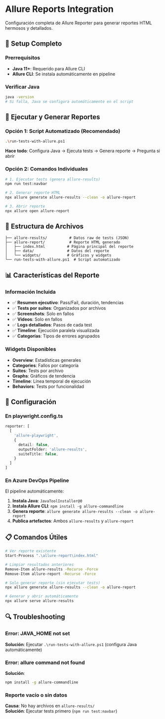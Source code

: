 # Allure Reports Integration

Configuración completa de Allure Reporter para generar reportes HTML hermosos y detallados.

## 🎯 Setup Completo

### Prerrequisitos
- **Java 11+**: Requerido para Allure CLI
- **Allure CLI**: Se instala automáticamente en pipeline

### Verificar Java
```bash
java -version
# Si falla, Java se configura automáticamente en el script
```

## 🚀 Ejecutar y Generar Reportes

### Opción 1: Script Automatizado (Recomendado)
```bash
.\run-tests-with-allure.ps1
```
**Hace todo**: Configura Java → Ejecuta tests → Genera reporte → Pregunta si abrir

### Opción 2: Comandos Individuales
```bash
# 1. Ejecutar tests (genera allure-results)
npm run test:navbar

# 2. Generar reporte HTML
npx allure generate allure-results --clean -o allure-report

# 3. Abrir reporte
npx allure open allure-report
```

## 📁 Estructura de Archivos

```
├── allure-results/          # Datos raw de tests (JSON)
├── allure-report/           # Reporte HTML generado
│   ├── index.html          # Página principal del reporte
│   ├── data/               # Datos del reporte
│   └── widgets/            # Gráficos y widgets
└── run-tests-with-allure.ps1  # Script automatizado
```

## 📊 Características del Reporte

### Información Incluida
- ✅ **Resumen ejecutivo**: Pass/Fail, duración, tendencias
- ✅ **Tests por suites**: Organizados por archivos
- ✅ **Screenshots**: Solo en fallos
- ✅ **Videos**: Solo en fallos  
- ✅ **Logs detallados**: Pasos de cada test
- ✅ **Timeline**: Ejecución paralela visualizada
- ✅ **Categorías**: Tipos de errores agrupados

### Widgets Disponibles
- **Overview**: Estadísticas generales
- **Categories**: Fallos por categoría
- **Suites**: Tests por archivo
- **Graphs**: Gráficos de tendencia
- **Timeline**: Línea temporal de ejecución
- **Behaviors**: Tests por funcionalidad

## 🔧 Configuración

### En playwright.config.ts
```typescript
reporter: [
  [
    'allure-playwright',
    {
      detail: false,
      outputFolder: 'allure-results',
      suiteTitle: false,
    }
  ]
]
```

### En Azure DevOps Pipeline
El pipeline automáticamente:
1. **Instala Java**: `JavaToolInstaller@0`
2. **Instala Allure CLI**: `npm install -g allure-commandline`
3. **Genera reporte**: `allure generate allure-results --clean -o allure-report`
4. **Publica artefactos**: Ambos `allure-results` y `allure-report`

## 📋 Comandos Útiles

```bash
# Ver reporte existente
Start-Process ".\allure-report\index.html"

# Limpiar resultados anteriores
Remove-Item allure-results -Recurse -Force
Remove-Item allure-report -Recurse -Force

# Solo generar reporte (sin ejecutar tests)
npx allure generate allure-results --clean -o allure-report

# Generar y abrir automáticamente
npx allure serve allure-results
```

## 🔍 Troubleshooting

### Error: JAVA_HOME not set
**Solución**: Ejecutar `.\run-tests-with-allure.ps1` (configura Java automáticamente)

### Error: allure command not found
**Solución**: 
```bash
npm install -g allure-commandline
```

### Reporte vacío o sin datos
**Causa**: No hay archivos en `allure-results/`  
**Solución**: Ejecutar tests primero (`npm run test:navbar`)
